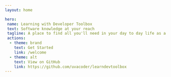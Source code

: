 ```yaml
---
layout: home

hero:
 name: Learning with Developer Toolbox
 text: Software knowledge at your reach
 tagline: A place to find all you'll need in your day to day life as a software developer.
 actions:
  - theme: brand
    text: Get Started
    link: /welcome
  - theme: alt
    text: View on GitHub
    link: https://github.com/uvacoder/learndevtoolbox
---
```

